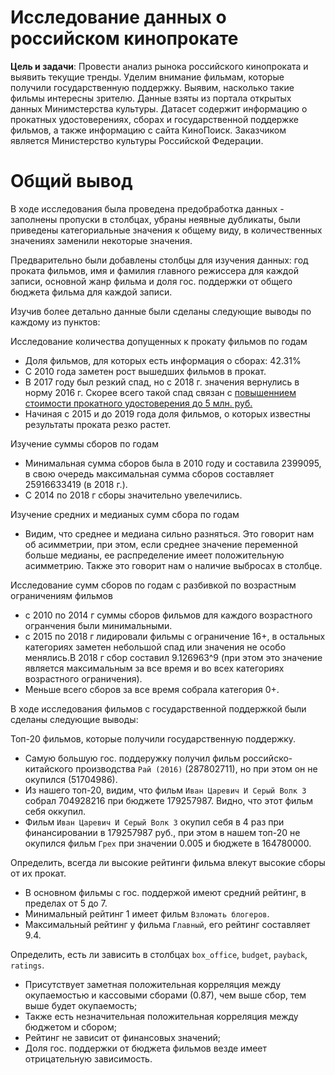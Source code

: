# Исследование данных о российском кинопрокате

**Цель и задачи**: Провести анализ рынока российского кинопроката и выявить текущие тренды. Уделим внимание фильмам, которые получили государственную поддержку.  Выявим, насколько такие фильмы интересны зрителю. Данные взяты из портала открытых данных Минимстерства культуры. Датасет содержит информацию о прокатных удостоверениях, сборах и государственной поддержке фильмов, а также информацию с сайта КиноПоиск. Заказчиком является Министерство культуры Российской Федерации.

# Общий вывод

В ходе исследования была проведена предобработка данных - заполнены пропуски в столбцах, убраны неявные дубликаты, были приведены категориальные значения к общему виду, в количественных значениях заменили некоторые значения.

Предварительно были добавлены столбцы для изучения данных: год проката фильмов, имя и фамилия главного режиссера для каждой записи, основной жанр фильма и доля гос. поддержки от общего бюджета фильма для каждой записи.

Изучив более детально данные были сделаны следующие выводы по каждому из пунктов:

Исследование количества допущенных к прокату фильмов по годам

- Доля фильмов, для которых есть информация о сборах: 42.31%
- С 2010 года заметен рост вышедших фильмов в прокат.
- В 2017 году был резкий спад, но с 2018 г. значения вернулись в норму 2016 г. Скорее всего такой спад связан с <a href="https://www.kinopoisk.ru/media/news/2962751/"> повышеннием стоимости прокатного удостоверения до 5 млн. руб.</a> 
- Начиная с 2015 и до 2019 года доля фильмов, о которых известны результаты проката резко растет.

Изучение суммы сборов по годам

- Минимальная сумма сборов была в 2010 году и составила 2399095, в свою очередь максимальная  сумма сборов составляет 25916633419 (в 2018 г.). 
- С 2014 по 2018 г сборы значительно увелечились.

Изучение средних и медианых сумм сбора по годам

- Видим, что среднее и медиана сильно разняться. Это говорит нам об асимметрии, при этом, если среднее значение переменной больше медианы, ее распределение имеет положительную асимметрию. Также это говорит нам о наличие выбросах в столбце.

Исследование сумм сборов по годам с разбивкой по возрастным ограничениям фильмов

- с 2010 по 2014 г суммы сборов фильмов для каждого возрастного огранчения были минимальными.
- с 2015 по 2018 г лидировали фильмы с ограничение 16+, в остальных категориях заметен небольшой спад или значения не особо менялись.В 2018 г сбор составил 9.126963^9 (при этом это значение является максимальным за все время и во всех категориях возрастного ограничения). 
- Меньше всего сборов за все время собрала категория 0+.

В ходе исследования фильмов с государственной поддержкой были сделаны следующие выводы:

Топ-20 фильмов, которые получили государственную поддержку.

- Самую большую гос. поддеружку получил фильм российско-китайского производства `Рай (2016)` (287802711), но при этом он не окупился (51704986). 
- Из нашего топ-20, видим, что фильм `Иван Царевич И Серый Волк 3` собрал 704928216 при бюджете 179257987. Видно, что этот фильм себя оккупил.
- Фильм `Иван Царевич И Серый Волк 3` окупил себя в 4 раз при финансировании в 179257987 руб., при этом в нашем топ-20 не окупился фильм `Грех` при значении 0.005 и бюджете в 164780000.

Определить, всегда ли высокие рейтинги фильма влекут высокие сборы от их прокат.

- В основном фильмы с гос. поддержой имеют средний рейтинг, в пределах от 5 до 7. 
- Минимальный рейтинг 1 имеет фильм `Взломать блогеров`.
- Максимальный рейтинг у фильма `Главный`, его рейтинг составляет 9.4.

Определить, есть ли зависить в столбцах `box_office`, `budget`, `payback`, `ratings`.

- Присутствует заметная положительная корреляция между окупаемостью и кассовыми сборами (0.87), чем выше сбор, тем выше будет окупаемость;
- Также есть незначительная положительная корреляция между бюджетом и сбором;
- Рейтинг не зависит от финансовых значений;
- Доля гос. поддержки от бюджета фильмов везде имеет отрицательную зависимость.
